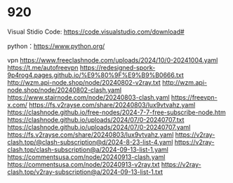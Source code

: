 # 920

Visual Stidio Code: https://code.visualstudio.com/download#

python：https://www.python.org/

vpn
https://www.freeclashnode.com/uploads/2024/10/0-20241004.yaml
https://t.me/autofreevpn
https://redesigned-spork-9p4rog4.pages.github.io/%E9%80%9F%E9%B9%B0666.txt
http://wzm.api-node.shop/node/20240802-v2ray.txt
http://wzm.api-node.shop/node/20240802-clash.yaml
https://www.stairnode.com/node/20240803-clash.yaml
https://freevpn-x.com/
https://fs.v2rayse.com/share/20240803/lux9vtvahz.yaml
https://clashnode.github.io/free-nodes/2024-7-7-free-subscribe-node.htm
https://clashnode.github.io/uploads/2024/07/0-20240707.txt
https://clashnode.github.io/uploads/2024/07/0-20240707.yaml
https://fs.v2rayse.com/share/20240803/lux9vtvahz.yaml
https://v2ray-clash.top/@clash-subscription@d/2024-8-23-list-4.yaml
https://v2ray-clash.top/clash-subscription@a/2024-09-13-list-1.yaml
https://commentsusa.com/node/20240913-clash.yaml
https://commentsusa.com/node/20240913-v2ray.txt
https://v2ray-clash.top/v2ray-subscription@a/2024-09-13-list-1.txt

